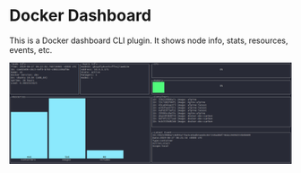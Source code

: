 # Docker Dashboard
This is a Docker dashboard CLI plugin.  It shows node info, stats, resources, events, etc.

![Dashboard](dashboard.png)

